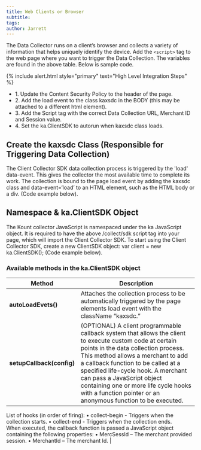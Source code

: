 ```yaml
---
title: Web Clients or Browser
subtitle:
tags:
author: Jarrett
---
```


The Data Collector runs on a client’s browser and collects a variety of information that helps uniquely
identify the device. Add the `<script>` tag to the web page where you want to trigger the Data Collection.
The variables are found in the above table. Below is sample code.

{% include alert.html style="primary" text="High Level Integration Steps" %}

<ul class="uk-list uk-list-divider">
    <li>1. Update the Content Security Policy to the header of the page.</li>
    <li>2. Add the load event to the class kaxsdc in the BODY (this may be attached to a different html
element).</li>
    <li>3. Add the Script tag with the correct Data Collection URL, Merchant ID and Session value.</li>
    <li>4. Set the ka.ClientSDK to autorun when kaxsdc class loads.</li>
</ul>

## Create the kaxsdc Class (Responsible for Triggering Data Collection)

The Client Collector SDK data collection process is triggered by the 'load' data-event. This gives the
collector the most available time to complete its work. The collection is bound to the page load event by
adding the kaxsdc class and data-event=‘load’ to an HTML element, such as the HTML body or a div.
(Code example below).

## Namespace & ka.ClientSDK Object

The Kount collector JavaScript is namespaced under the ka JavaScript object. It is required to have the
above /collect/sdk script tag into your page, which will import the Client Collector SDK. To start using
the Client Collector SDK, create a new ClientSDK object: var client = new ka.ClientSDK(); (Code example
below).

### Available methods in the ka.ClientSDK object

| **Method**                   	| **Description**                                                                                                                                                                                                                                                                                                                                                                                                                                                                                                                                                                                                                                                                                                                                    	|
|--------------------------	|------------------------------------------------------------------------------------------------------------------------------------------------------------------------------------------------------------------------------------------------------------------------------------------------------------------------------------------------------------------------------------------------------------------------------------------------------------------------------------------------------------------------------------------------------------------------------------------------------------------------------------------------------------------------------------------------------------------------------------------------	|
| **autoLoadEvets()**       	| Attaches the collection process to be automatically triggered by the page elements load event with the className “kaxsdc.”                                                                                                                                                                                                                                                                                                                                                                                                                                                                                                                                                                                                                     	|
| **setupCallback(config)** 	| (OPTIONAL) A client programmable callback system that allows the client to execute custom code at certain points in the data collection process. This method allows a merchant to add a callback function to be called at a specified life-cycle hook. A merchant can pass a JavaScript object containing one or more life cycle hooks with a function pointer or an anonymous function to be executed.
List of hooks (in order of firing): 
• collect-begin - Triggers when the collection starts. 
• collect-end - Triggers when the collection ends.   
When executed, the callback function is passed a JavaScript object containing the following properties: • MercSessId – The merchant provided session. • MerchantId – The merchant Id. 	|
